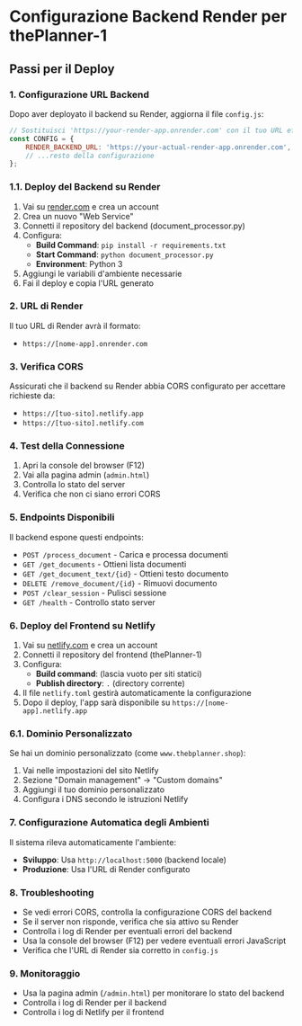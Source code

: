 # Configurazione Backend Render per thePlanner-1

## Passi per il Deploy

### 1. Configurazione URL Backend
Dopo aver deployato il backend su Render, aggiorna il file `config.js`:

```javascript
// Sostituisci 'https://your-render-app.onrender.com' con il tuo URL effettivo di Render
const CONFIG = {
    RENDER_BACKEND_URL: 'https://your-actual-render-app.onrender.com',
    // ...resto della configurazione
};
```

### 1.1. Deploy del Backend su Render
1. Vai su [render.com](https://render.com) e crea un account
2. Crea un nuovo "Web Service"
3. Connetti il repository del backend (document_processor.py)
4. Configura:
   - **Build Command**: `pip install -r requirements.txt`
   - **Start Command**: `python document_processor.py`
   - **Environment**: Python 3
5. Aggiungi le variabili d'ambiente necessarie
6. Fai il deploy e copia l'URL generato

### 2. URL di Render
Il tuo URL di Render avrà il formato:
- `https://[nome-app].onrender.com`

### 3. Verifica CORS
Assicurati che il backend su Render abbia CORS configurato per accettare richieste da:
- `https://[tuo-sito].netlify.app`
- `https://[tuo-sito].netlify.com`

### 4. Test della Connessione
1. Apri la console del browser (F12)
2. Vai alla pagina admin (`admin.html`)
3. Controlla lo stato del server
4. Verifica che non ci siano errori CORS

### 5. Endpoints Disponibili
Il backend espone questi endpoints:
- `POST /process_document` - Carica e processa documenti
- `GET /get_documents` - Ottieni lista documenti
- `GET /get_document_text/{id}` - Ottieni testo documento
- `DELETE /remove_document/{id}` - Rimuovi documento
- `POST /clear_session` - Pulisci sessione
- `GET /health` - Controllo stato server

### 6. Deploy del Frontend su Netlify
1. Vai su [netlify.com](https://netlify.com) e crea un account
2. Connetti il repository del frontend (thePlanner-1)
3. Configura:
   - **Build command**: (lascia vuoto per siti statici)
   - **Publish directory**: `.` (directory corrente)
4. Il file `netlify.toml` gestirà automaticamente la configurazione
5. Dopo il deploy, l'app sarà disponibile su `https://[nome-app].netlify.app`

### 6.1. Dominio Personalizzato
Se hai un dominio personalizzato (come `www.thebplanner.shop`):
1. Vai nelle impostazioni del sito Netlify
2. Sezione "Domain management" → "Custom domains"
3. Aggiungi il tuo dominio personalizzato
4. Configura i DNS secondo le istruzioni Netlify

### 7. Configurazione Automatica degli Ambienti
Il sistema rileva automaticamente l'ambiente:
- **Sviluppo**: Usa `http://localhost:5000` (backend locale)
- **Produzione**: Usa l'URL di Render configurato

### 8. Troubleshooting
- Se vedi errori CORS, controlla la configurazione CORS del backend
- Se il server non risponde, verifica che sia attivo su Render
- Controlla i log di Render per eventuali errori del backend
- Usa la console del browser (F12) per vedere eventuali errori JavaScript
- Verifica che l'URL di Render sia corretto in `config.js`

### 9. Monitoraggio
- Usa la pagina admin (`/admin.html`) per monitorare lo stato del backend
- Controlla i log di Render per il backend
- Controlla i log di Netlify per il frontend